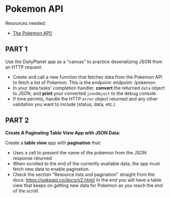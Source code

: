 # Pokemon API

Resources needed:
* [The Pokemon API)](https://pokeapi.co)


## PART 1

Use the DailyPlanet app as a "canvas" to practice deserializing JSON from an HTTP request:

- Create and call a new function that fetches data from the Pokemon API to fetch a list of Pokemon. This is the endpoint: endpoint: /pokemon
- In your data tasks' completion handler, **convert** the returned `data` object to JSON, and **print** your converted `jsonObject` to the debug console.
- If time permits, handle the HTTP `error` object returned and any other validation you want to include (status, data, etc.)

## PART 2

**Create A Paginating Table View App with JSON Data:**

Create a **table view** app with **pagination** that:
- Uses a cell to present the name of the pokemon from the JSON response returned
- When scrolled to the end of the currently available data, the app must fetch new data to enable pagination.
- Check the section "Resource lists and pagination" straight from the docs: https://pokeapi.co/docs/v2.html/ 
In the end you will have a table view that keeps on getting new data for Pokemon as you reach the end of the scroll.

